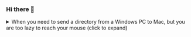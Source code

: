 ### Hi there 👋

<details>
<summary> When you need to send a directory from a Windows PC to Mac, but you are too lazy to reach your mouse (click to expand)</summary>
  
> Open WSL terminal
> ```sh
> cd /mnt/c/your_files
> tar -cvf files.tgz target_directory
> scp files.tgz username@12.34.56.78:files.tgz
> ```
> Then on Mac
> ```sh
> cd ~/your_files
> scp username@12.34.56.78:files.tgz ./files.tgz
> tar -xvf files.tgz target_directory/ && cd target_directory
> ```
> You done, but remember to remove `files.tgz` from SSH server one day...
  
  </details>  
  
<!--
**barthap/barthap** is a ✨ _special_ ✨ repository because its `README.md` (this file) appears on your GitHub profile.

Here are some ideas to get you started:

- 🔭 I’m currently working on ...
- 🌱 I’m currently learning ...
- 👯 I’m looking to collaborate on ...
- 🤔 I’m looking for help with ...
- 💬 Ask me about ...
- 📫 How to reach me: ...
- 😄 Pronouns: ...
- ⚡ Fun fact: ...
-->
